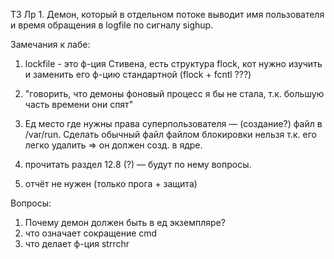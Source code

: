 ТЗ Лр 1. 
Демон, который в отдельном потоке выводит имя пользователя и время обращения в logfile по сигналу sighup. 

Замечания к лабе: 
1. lockfile - это ф-ция Стивена, есть структура flock, кот нужно изучить и заменить его ф-цию стандартной (flock + fcntl ???) 

2. "говорить, что демоны фоновый процесс я бы не стала, т.к. большую часть времени они спят" 

3. Ед место где нужны права суперпользователя — (создание?) файл в /var/run. Сделать обычный файл файлом блокировки нельзя т.к. его легко удалить => он должен созд. в ядре. 

4. прочитать раздел 12.8 (?) — будут по нему вопросы. 

5. отчёт не нужен (только прога + защита) 

Вопросы: 
1. Почему демон должен быть в ед экземпляре? 
2. что означает сокращение cmd 
3. что делает ф-ция strrchr 
